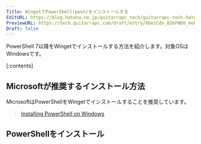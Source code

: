 ```yaml
---
Title: WingetでPowerShell(pwsh)をインストールする
EditURL: https://blog.hatena.ne.jp/guitarrapc_tech/guitarrapc-tech.hatenablog.com/atom/entry/6802418398320136762
PreviewURL: https://tech.guitarrapc.com/draft/entry/0GeiCdo_BZeFWbO_mo6cxKBDi_M
Draft: false
---
```


PowerShell 7以降をWingetでインストールする方法を紹介します。対象OSはWindowsです。

[:contents]

## Microsoftが推奨するインストール方法

MicrosoftはPowerShellをWingetでインストールすることを推奨しています。

> [Installing PowerShell on Windows](https://learn.microsoft.com/en-us/powershell/scripting/install/installing-powershell-on-windows?view=powershell-7.4)

## PowerShellをインストール
